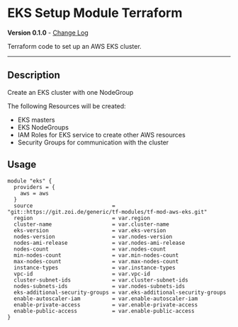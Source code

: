 # EKS Setup Module Terraform

**Version 0.1.0** - [Change Log](CHANGELOG.md)

Terraform code to set up an AWS EKS cluster.

---

## Description

Create an EKS cluster with one NodeGroup

The following Resources will be created:

- EKS masters
- EKS NodeGroups
- IAM Roles for EKS service to create other AWS resources
- Security Groups for communication with the cluster

## Usage

```
module "eks" {
  providers = {
    aws = aws
  }
  source                         = "git::https://git.zoi.de/generic/tf-modules/tf-mod-aws-eks.git"
  region                         = var.region
  cluster-name                   = var.cluster-name
  eks-version                    = var.eks-version
  nodes-version                  = var.nodes-version
  nodes-ami-release              = var.nodes-ami-release
  nodes-count                    = var.nodes-count 
  min-nodes-count                = var.min-nodes-count
  max-nodes-count                = var.max-nodes-count
  instance-types                 = var.instance-types
  vpc-id                         = var.vpc-id
  cluster-subnet-ids             = var.cluster-subnet-ids
  nodes-subnets-ids              = var.nodes-subnets-ids
  eks-additional-security-groups = var.eks-additional-security-groups
  enable-autoscaler-iam          = var.enable-autoscaler-iam
  enable-private-access          = var.enable-private-access
  enable-public-access           = var.enable-public-access
}
```